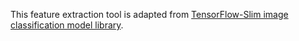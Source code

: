 This feature extraction tool is adapted from [TensorFlow-Slim image classification model library](https://github.com/tensorflow/models/tree/master/research/slim).
